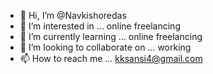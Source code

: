 - 👋 Hi, I’m @Navkishoredas
- 👀 I’m interested in ... online freelancing
- 🌱 I’m currently learning ... online freelancing
- 💞️ I’m looking to collaborate on ... working
- 📫 How to reach me ... kksansi4@gmail.com

<!---
Navkishoredas/Navkishoredas is a ✨ special ✨ repository because its `README.md` (this file) appears on your GitHub profile.
You can click the Preview link to take a look at your changes.
--->
